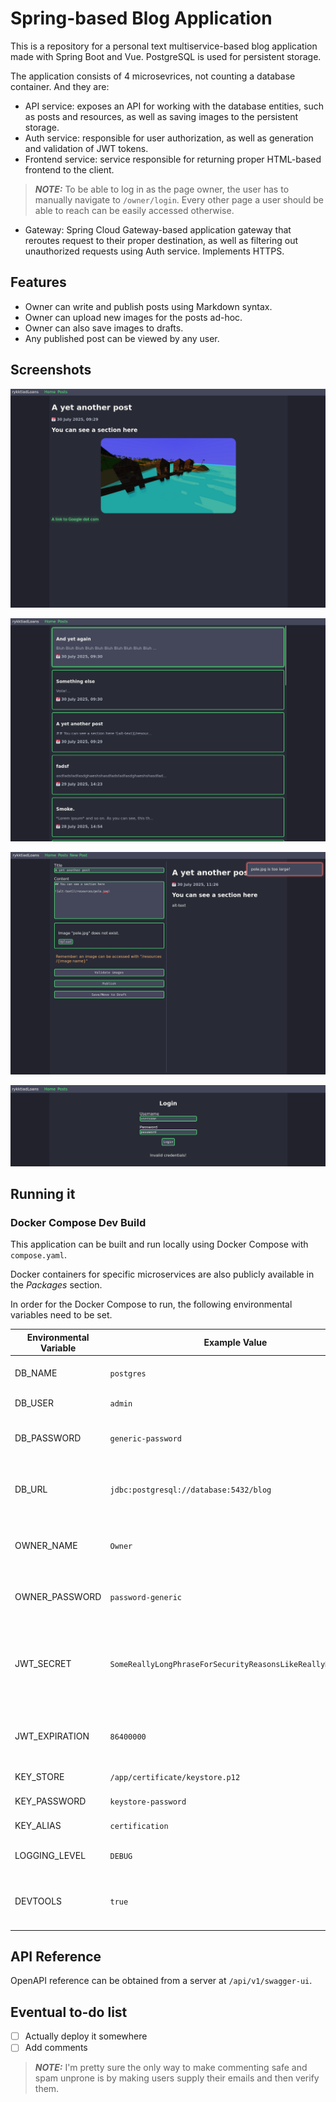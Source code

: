 # Spring-based Blog Application

This is a repository for a personal text multiservice-based blog application made with Spring Boot and Vue. PostgreSQL is used for persistent storage.

The application consists of 4 microsevrices, not counting a database container. And they are:
- API service: exposes an API for working with the database entities, such as posts and resources, as well as saving images to the persistent storage.
- Auth service: responsible for user authorization, as well as generation and validation of JWT tokens.
- Frontend service: service responsible for returning proper HTML-based frontend to the client.
> **_NOTE:_** To be able to log in as the page owner, the user has to manually navigate to `/owner/login`. Every other page a user should be able to reach can be easily accessed otherwise.
- Gateway: Spring Cloud Gateway-based application gateway that reroutes request to their proper destination, as well as filtering out unauthorized requests using Auth service. Implements HTTPS.

## Features
- Owner can write and publish posts using Markdown syntax.
- Owner can upload new images for the posts ad-hoc.
- Owner can also save images to drafts.
- Any published post can be viewed by any user.

## Screenshots

![An example of a post page](./readme-res/post.png)

![An example of a page with a list of posts](./readme-res/posts.png)

![An example of a page for creating a new post](./readme-res/new-post.png)

![An example of a login page](./readme-res/login.png)

## Running it

### Docker Compose Dev Build
This application can be built and run locally using Docker Compose with `compose.yaml`.

Docker containers for specific microservices are also publicly available in the *Packages* section.

In order for the Docker Compose to run, the following environmental variables need to be set.

| Environmental Variable | Example Value                                              | Purpose                                                        |
|------------------------|------------------------------------------------------------|----------------------------------------------------------------|
| DB_NAME                | `postgres`                                                 | Name of the PostreSQL database                                 |
| DB_USER                | `admin`                                                    | Database username                                              |
| DB_PASSWORD            | `generic-password`                                         | Password for the database user                                 |
| DB_URL                 | `jdbc:postgresql://database:5432/blog`                     | URL of the database with extra info for JDBC                   |
| OWNER_NAME             | `Owner`                                                    | Name of the page owner (yourself). Needed for logging in       |
| OWNER_PASSWORD         | `password-generic`                                         | Password the the owner account                                 |
| JWT_SECRET             | `SomeReallyLongPhraseForSecurityReasonsLikeReallyDamnLong` | Secret phrase used for generating JWT tokens. Needs to be long |
| JWT_EXPIRATION         | `86400000`                                                 | An amount of time a JWT token is valid in milliseconds         |
| KEY_STORE              | `/app/certificate/keystore.p12`                            | Key store for HTTPS                                            |
| KEY_PASSWORD           | `keystore-password`                                        | Password to the keystore                                       |
| KEY_ALIAS              | `certification`                                            | Key store alias                                                |
| LOGGING_LEVEL          | `DEBUG`                                                    | Logging level of all applications                              | 
| DEVTOOLS               | `true`                                                     | Turn on reload on file change for all applications             |

## API Reference

OpenAPI reference can be obtained from a server at `/api/v1/swagger-ui`.

## Eventual to-do list
- [ ] Actually deploy it somewhere
- [ ] Add comments
> **_NOTE:_** I'm pretty sure the only way to make commenting safe
> and spam unprone is by making users supply their emails and then verify them.
